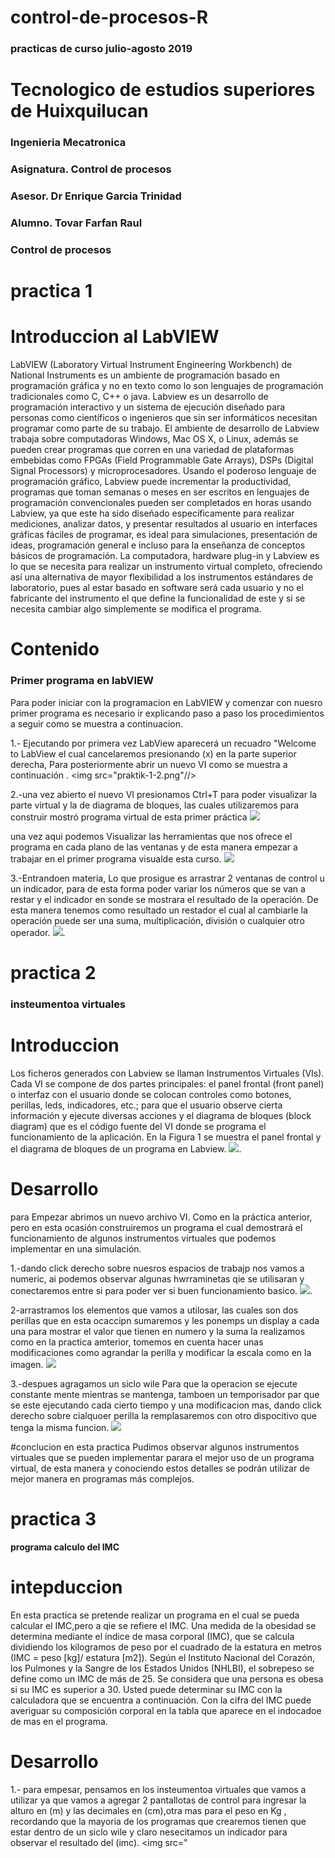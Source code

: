 # control-de-procesos-R
### practicas de curso julio-agosto 2019
# Tecnologico de estudios superiores de Huixquilucan

### Ingenieria Mecatronica 

### Asignatura. Control de procesos 

### Asesor. Dr Enrique Garcia Trinidad 

### Alumno. Tovar Farfan Raul
### Control de procesos 
# practica 1
# Introduccion al LabVIEW 

LabVIEW (Laboratory Virtual Instrument Engineering Workbench) de National Instruments es
un ambiente de programación basado en programación gráfica y no en texto como lo son
lenguajes de programación tradicionales como C, C++ o java. Labview es un desarrollo de
programación interactivo y un sistema de ejecución diseñado para personas como científicos o
ingenieros que sin ser informáticos necesitan programar como parte de su trabajo. El ambiente
de desarrollo de Labview trabaja sobre computadoras Windows, Mac OS X, o Linux, además se
pueden crear programas que corren en una variedad de plataformas embebidas como FPGAs
(Field Programmable Gate Arrays), DSPs (Digital Signal Processors) y microprocesadores.
Usando el poderoso lenguaje de programación gráfico, Labview puede incrementar la
productividad, programas que toman semanas o meses en ser escritos en lenguajes de
programación convencionales pueden ser completados en horas usando Labview, ya que este
ha sido diseñado específicamente para realizar mediciones, analizar datos, y presentar
resultados al usuario en interfaces gráficas fáciles de programar, es ideal para simulaciones,
presentación de ideas, programación general e incluso para la enseñanza de conceptos básicos
de programación.
La computadora, hardware plug-in y Labview es lo que se necesita para realizar un instrumento
virtual completo, ofreciendo así una alternativa de mayor flexibilidad a los instrumentos
estándares de laboratorio, pues al estar basado en software será cada usuario y no el fabricante
del instrumento el que define la funcionalidad de este y si se necesita cambiar algo simplemente
se modifica el programa.


# Contenido
### Primer programa en labVIEW
Para poder iniciar con la programacion en LabVIEW y comenzar con nuesro primer programa es necesario ir explicando paso a paso los procedimientos a seguir como se muestra a continuacion.


1.- Ejecutando por primera vez LabView aparecerá un recuadro "Welcome to LabView el cual cancelaremos presionando (x) en la parte superior derecha, Para posteriormente abrir un nuevo VI como se muestra a continuación .
<img src="praktik-1-2.png"//>

2.-una vez abierto el nuevo VI presionamos Ctrl+T para poder visualizar la parte virtual y la de diagrama de bloques, las cuales utilizaremos para construir mostró programa virtual de esta primer práctica
<img src="praktik-1-3.png"/>

una vez aqui podemos Visualizar las herramientas que nos ofrece el programa en cada plano de las ventanas y de esta manera empezar a trabajar en el primer programa visualde esta curso.
<img src="praktik-1-4.png"/>

3.-Entrandoen materia, Lo que prosigue es arrastrar 2 ventanas de control u un indicador, para de esta forma poder variar los números que se van a restar y el indicador en sonde se mostrara el resultado de la operación.
De esta manera tenemos como resultado un restador el cual al cambiarle la operación puede ser una suma, multiplicación, división o cualquier otro operador.
<img src="praktik-1-5.png"/>.



# practica 2
### insteumentoa virtuales

# Introduccion
Los ficheros generados con Labview se llaman Instrumentos Virtuales (VIs). Cada VI se compone de dos partes principales: el panel frontal (front panel) o interfaz con el usuario donde se colocan controles como botones, perillas, leds, indicadores, etc.; para que el usuario observe cierta información y ejecute diversas acciones y el diagrama de bloques (block diagram) que es el código fuente del VI donde se programa el funcionamiento de la aplicación. En la Figura 1 se muestra el panel frontal y el diagrama de bloques de un programa en Labview.
<img src="praktik-2-1.png"/>.

# Desarrollo
para  Empezar abrimos un nuevo archivo VI. Como en la práctica anterior, pero en esta ocasión   construiremos un programa el cual demostrará el funcionamiento de algunos instrumentos virtuales que podemos implementar en una simulación.

1.-dando click derecho sobre nuesros espacios de trabajp nos vamos a numeric, ai podemos observar algunas hwrraminetas qie se utilisaran y conectaremos entre si para poder ver si buen funcionamiento basico.
<img src="praktik-2-2.jpg"/>.
                         
2-arrastramos los elementos que vamos a utilosar, las cuales son dos perillas que en esta ocaccipn sumaremos y les ponemps un display a cada una para mostrar el valor que tienen en numero y la suma la realizamos como en la practica amterior, tomemos en cuenta hacer unas modificaciones como agrandar la perilla y modificar la escala como en la imagen.
<img src="https://github.com/R-Tovar/control-de-procesos-R/blob/master/praktik-2-4.jpg"/>

3.-despues agragamos un siclo wile Para que la operacion se ejecute constante mente mientras se mantenga, tamboen un temporisador par que se este ejecutando cada cierto tiempo y una modificacion mas, dando click derecho sobre cialquoer perilla la remplasaremos con otro dispocitivo que tenga la misma funcion.
<img src="https://github.com/R-Tovar/control-de-procesos-R/blob/master/praktik-2-3.jpg"/>

#conclucion
en esta practica Pudimos observar algunos instrumentos virtuales que se pueden implementar parara el mejor uso de un programa virtual, de esta manera y conociendo estos detalles se podrán utilizar de mejor manera en programas más complejos. 



# practica 3
#### programa calculo del IMC

# intepduccion
En esta practica se pretende realizar un programa en el cual se pueda calcular el IMC,pero a qie se refiere el IMC. Una medida de la obesidad se determina mediante el índice de masa corporal (IMC), que se calcula dividiendo los kilogramos de peso por el cuadrado de la estatura en metros (IMC = peso [kg]/ estatura [m2]). Según el Instituto Nacional del Corazón, los Pulmones y la Sangre de los Estados Unidos (NHLBI), el sobrepeso se define como un IMC de más de 25. Se considera que una persona es obesa si su IMC es superior a 30. Usted puede determinar su IMC con la calculadora que se encuentra a continuación. Con la cifra del IMC puede averiguar su composición corporal en la tabla que aparece en el indocadoe de mas en el programa.

# Desarrollo
1.- para empesar, pensamos en los insteumentoa virtuales que vamos a utilizar ya que vamos a agregar 2 pantallotas de control para ingresar la alturo en (m) y las decimales en (cm),otra mas para el peso en Kg , recordando que la mayoria de los programas que crearemos tienen que estar dentro de un siclo wile y claro nesecitamos un indicador para observar el resultado del (imc).
<img src="


